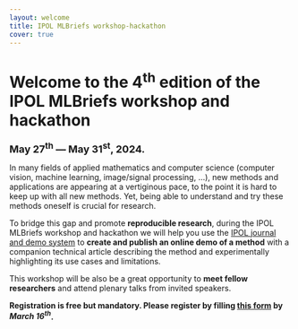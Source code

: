 ```yaml
---
layout: welcome
title: IPOL MLBriefs workshop-hackathon
cover: true
---
```


# Welcome to the 4<sup>th</sup> edition of the IPOL MLBriefs workshop and hackathon
**<font size="4">May 27<sup>th</sup> — May 31<sup>st</sup>, 2024.</font>**

In many fields of applied mathematics and computer science (computer vision, machine learning, image/signal processing, …), new methods and applications are appearing at a vertiginous pace, to the point it is hard to keep up with all new methods.
Yet, being able to understand and try these methods oneself is crucial for research.

To bridge this gap and promote **reproducible research**, during the IPOL MLBriefs workshop and hackathon we will help you use the [IPOL journal and demo system](http://www.ipol.im/)
to **create and publish an online demo of a method** with a companion technical article describing the method and experimentally highlighting its use cases and limitations.

This workshop will be also be a great opportunity to **meet fellow researchers** and attend plenary talks from invited speakers.

**Registration is free but mandatory. Please register by filling [this form](https://docs.google.com/forms/d/e/1FAIpQLSdWX29KpiDAtGN1KnJMXO24JE4ycpcovenixJBcK-RCtWWbrw/viewform?usp=sf_link) by _March 16<sup>th</sup>_.**
